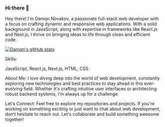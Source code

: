 ### Hi there 👋

Hey there! I'm Damqn Novakov, a passionate full-stack web developer with a focus on crafting dynamic and responsive web applications. With a solid background in JavaScript, along with expertise in frameworks like React.js and Next.js, I thrive on bringing ideas to life through clean and efficient code.

[![Damqn's gitHub stats](https://github-readme-stats.vercel.app/api?username=DamqnNovakov)](https://github.com/DamqnNovakov/github-readme-stats)

Skills:

JavaScript,
React.js,
Next.js,
HTML,
CSS


About Me:
I love diving deep into the world of web development, constantly exploring new technologies and best practices to stay ahead in this ever-evolving field. Whether it's crafting intuitive user interfaces or architecting robust backend systems, I'm always up for a challenge.

Let's Connect:
Feel free to explore my repositories and projects. If you're working on something exciting or just want to chat about web development, don't hesitate to reach out. Let's collaborate and build something awesome together!
